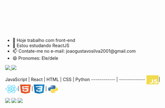 
<h1 style="color: #fdfdfd;">Olá, me chamo João Gustavo Ribeiro da Silva,<br><span>é um prazer ter você por aqui!</span></h1>
  <ul>
    <li>
      🔭 Hoje trabalho com front-end
    </li>
    <li>
      🌱 Estou estudando ReactJS
    </li>
    <li>
      📫 Contate-me no e-mail: joaogustavosilva2001@gmail.com
    </li>
    <li>
      😄 Pronomes: Ele/dele
    </li>
  </ul>

<div>
  <a href="https://github.com/joaosilva-web">
  <img height="170em" src="https://github-readme-stats.vercel.app/api?username=joaosilva-web&show_icons=true&theme=light&include_all_commits=true&count_private=true"/>
  <img height="170em" src="https://github-readme-stats.vercel.app/api/top-langs/?username=joaosilva-web&layout=compact&langs_count=7&theme=light"/>
  </a>
</div>


  JavaScript | React | HTML | CSS | Python
------------ | -------------
<img align="center" alt="Js" height="30" width="40" src="https://raw.githubusercontent.com/devicons/devicon/master/icons/javascript/javascript-plain.svg">|<img align="center" alt="React" height="30" width="40" src="https://raw.githubusercontent.com/devicons/devicon/master/icons/react/react-original.svg">|<img align="center" alt="HTML" height="30" width="40" src="https://raw.githubusercontent.com/devicons/devicon/master/icons/html5/html5-original.svg">|<img align="center" alt="CSS" height="30" width="40" src="https://raw.githubusercontent.com/devicons/devicon/master/icons/css3/css3-original.svg">|<img align="center" alt="Python" height="30" width="40" src="https://raw.githubusercontent.com/devicons/devicon/master/icons/python/python-original.svg">

    
   
  <a href="https://www.instagram.com/joaogustavo.r.s" target="_blank"><img src="https://img.shields.io/badge/-Instagram-%23E4405F?style=for-the-badge&logo=instagram&logoColor=white" target="_blank"></a>
  <a href = "mailto:joaogustavosilva2001@gmail.com"><img src="https://img.shields.io/badge/-Gmail-%23333?style=for-the-badge&logo=gmail&logoColor=white" target="_blank"></a>
  <a href="https://www.linkedin.com/in/jo%C3%A3o-silva-dev-web/" target="_blank"><img src="https://img.shields.io/badge/-LinkedIn-%230077B5?style=for-the-badge&logo=linkedin&logoColor=white" target="_blank"></a> 
  </div>
</div>
